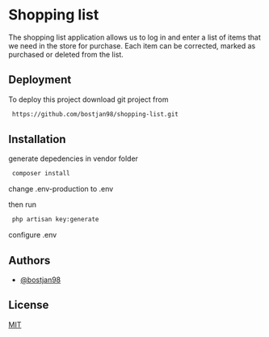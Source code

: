 
# Shopping list

The shopping list application allows us to log in and enter a list of items that we need in the store for purchase.
Each item can be corrected, marked as purchased or deleted from the list.


## Deployment

To deploy this project download git project from 

```bash
 https://github.com/bostjan98/shopping-list.git
```

## Installation

generate depedencies in vendor folder 

```bash
 composer install
```
change .env-production to .env 

then run 
```bash
 php artisan key:generate

```
configure .env


## Authors

- [@bostjan98](https://www.github.com/bostjan98)

## License

[MIT](https://choosealicense.com/licenses/mit/)
